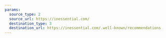 ```yaml
---
params:
  source_type: 2
  source_url: https://inessential.com/
  destination_type: 3
  destination_url: https://inessential.com/.well-known/recommendations.opml
---
```

